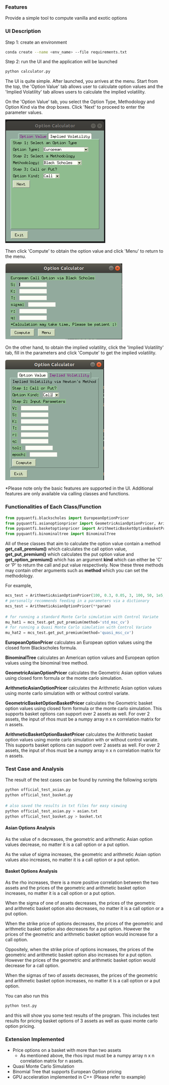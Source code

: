 ### **Features**

Provide a simple tool to compute vanilla and exotic options


### **UI Description**

Step 1: create an environment

```bash
conda create --name <env_name> --file requirements.txt
```

Step 2: run the UI and the application will be launched

```bash
python calculator.py
```

The UI is quite simple. After launched, you arrives at the menu. Start from the top, the 'Option Value' tab allows user to calculate option values and the 'Implied Volatility' tab allows users to calculate the implied volatility.

On the 'Option Value' tab, you select the Option Type, Methodology and Option Kind via the drop boxes. Click 'Next' to proceed to enter the parameter values.

![1](pics/1.png)

Then click 'Compute' to obtain the option value and click 'Menu' to return to the menu.

![2](pics/2.png)

On the other hand, to obtain the implied volatility, click the 'Implied Volatility' tab, fill in the parameters and click 'Compute' to get the implied volatility.

![3](pics/3.png)

*Please note only the basic features are supported in the UI. Additional features are only available via calling classes and functions.

### Functionalities of Each Class/Function

```python
from pyquantfi.blackscholes import EuropeanOptionPricer
from pyquantfi.asianoptionpricer import GeometricAsianOptionPricer, ArithmeticAsianOptionPricer
from pyquantfi.basketoptionpricer import ArithmeticBasketOptionBasketPricer, GeometricBasketOptionPricer
from pyquantfi.binominaltree import BinominalTree
```

All of these classes that aim to calculate the option value contain a method **get_call_premium()** which calculates the call option value, **get_put_premium()** which calculates the put option value and **get_option_premium()** which has an argument **kind** which can either be 'C' or 'P' to return the call and put value respectively. Now these three methods may contain other arguments such as **method** which you can set the methodology.

For example,

```python
mcs_test = ArithmeticAsianOptionPricer(100, 0.3, 0.05, 3, 100, 50, 1e5, seed=2000)
# personally recommends feeding in a parameters via a dictionary
mcs_test = ArithmeticAsianOptionPricer(**param)

# for running a standard Monte Carlo simulation with Control Variate
mu_hat1 = mcs_test.get_put_premium(method='std_msc_cv')
# for running a Quasi Monte Carlo simulation with Control Variate
mu_hat2 = mcs_test.get_put_premium(method='quasi_msc_cv')
```

**EuropeanOptionPricer** calculates an European option values using the closed form Blackscholes formula.

**BinominalTree** calculates an American option values and European option values using the binominal tree method.

**GeometricAsianOptionPricer** calculates the Geometric Asian option values using closed form formula or the monte carlo simulation.

**ArithmeticAsianOptionPricer** calculates the Arithmetic Asian option values using monte carlo simulation with or without control variate.

**GeometricBasketOptionBasketPricer** calculates the Geometric basket option values using closed form formula or the monte carlo simulation. This supports basket options can support over 2 assets as well. For over 2 assets, the input of rhos must be a numpy array n x n correlation matrix for n assets.

**ArithmeticBasketOptionBasketPricer** calculates the Arithmetic basket option values using monte carlo simulation with or without control variate. This supports basket options can support over 2 assets as well. For over 2 assets, the input of rhos must be a numpy array n x n correlation matrix for n assets.



### Test Case and Analysis

The result of the test cases can be found by running the following scripts

```bash
python official_test_asian.py
python official_test_basket.py

# also saved the results in txt files for easy viewing
python official_test_asian.py > asian.txt
python official_test_basket.py > basket.txt
```

#### Asian Options Analysis

As the value of n decreases, the geometric and arithmetic Asian option values decrease, no matter it is a call option or a put option.

As the value of sigma increases, the geometric and arithmetic Asian option values also increases, no matter it is a call option or a put option.



#### Basket Options Analysis

As the rho increases, there is a more positive correlation between the two assets and the prices of the geometric and arithmetic basket option increases, no matter it is a call option or a put option.

When the sigma of one of assets decreases, the prices of the geometric and arithmetic basket option also decreases, no matter it is a call option or a put option.

When the strike price of options decreases, the prices of the geometric and arithmetic basket option also decreases for a put option. However the prices of the geometric and arithmetic basket option would increase for a call option.

Oppositely, when the strike price of options increases, the prices of the geometric and arithmetic basket option also increases for a put option. However the prices of the geometric and arithmetic basket option would decrease for a call option.

When the sigmas of two of assets decreases, the prices of the geometric and arithmetic basket option increases, no matter it is a call option or a put option.



You can also run this

```bash
python test.py
```

and this will show you some test results of the program. This includes test results for pricing basket options of 3 assets as well as quasi monte carlo option pricing.



### Extension Implemented

- Price options on a basket with more than two assets
  - As mentioned above, the rhos input must be a numpy array n x n correlation matrix for n assets.
- Quasi Monte Carlo Simulation
- Binomial Tree that supports European Option pricing
- GPU acceleration implemented in C++ (Please refer to example)

